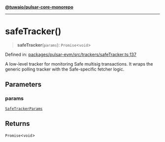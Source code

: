 [**@tuwaio/pulsar-core-monorepo**](../../../README.md)

***

# safeTracker()

> **safeTracker**(`params`): `Promise`\<`void`\>

Defined in: [packages/pulsar-evm/src/trackers/safeTracker.ts:137](https://github.com/TuwaIO/pulsar-core/blob/3276bf16709f6ec29953e98e8eed75f9c97b41d2/packages/pulsar-evm/src/trackers/safeTracker.ts#L137)

A low-level tracker for monitoring Safe multisig transactions.
It wraps the generic polling tracker with the Safe-specific fetcher logic.

## Parameters

### params

[`SafeTrackerParams`](../type-aliases/SafeTrackerParams.md)

## Returns

`Promise`\<`void`\>
